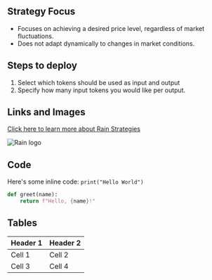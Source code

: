## Strategy Focus
* Focuses on achieving a desired price level, regardless of market fluctuations.
* Does not adapt dynamically to changes in market conditions.

## Steps to deploy
1. Select which tokens should be used as input and output
2. Specify how many input tokens you would like per output.

## Links and Images
[Click here to learn more about Rain Strategies](https://docs.rainlang.xyz/learning-rainlang-in-60-minutes/raindex-in-20-minutes.svelte)

![Rain logo](https://docs.rainlang.xyz/img/logo.svg)

## Code
Here's some inline code: `print("Hello World")`

```python
def greet(name):
    return f"Hello, {name}!"
```

## Tables
| Header 1 | Header 2 |
|----------|----------|
| Cell 1   | Cell 2   |
| Cell 3   | Cell 4   |
